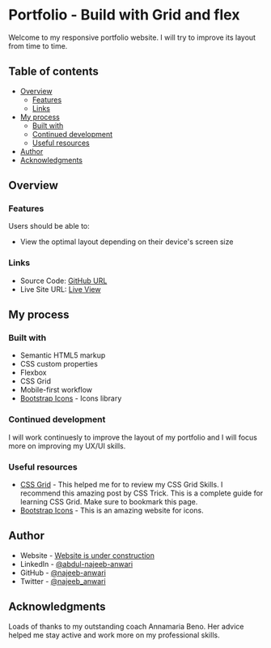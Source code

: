 # Portfolio - Build with Grid and flex

Welcome to my responsive portfolio website. I will try to improve its layout from time to time. 

## Table of contents

- [Overview](#overview)
  - [Features](#features)
  - [Links](#links)
- [My process](#my-process)
  - [Built with](#built-with)
  - [Continued development](#continued-development)
  - [Useful resources](#useful-resources)
- [Author](#author)
- [Acknowledgments](#acknowledgments)

## Overview

### Features

Users should be able to:

- View the optimal layout depending on their device's screen size


### Links

- Source Code: [GitHub URL](https://github.com/najeeb-anwari/portfolio)
- Live Site URL: [Live View](https://najeeb-anwari.github.io/portfolio)

## My process

### Built with

- Semantic HTML5 markup
- CSS custom properties
- Flexbox
- CSS Grid
- Mobile-first workflow
- [Bootstrap Icons](https://icons.getbootstrap.com/) - Icons library


### Continued development

I will work continuesly to improve the layout of my portfolio and I will focus more on improving my UX/UI skills.


### Useful resources

- [CSS Grid](https://css-tricks.com/snippets/css/complete-guide-grid/) - This helped me for to review my CSS Grid Skills. I recommend this amazing post by CSS Trick. This is a complete guide for learning CSS Grid. Make sure to bookmark this page.
- [Bootstrap Icons](https://icons.getbootstrap.com/) - This is an amazing website for icons.


## Author

- Website - [Website is under construction](https://www.najeeb-anwari.com)
- LinkedIn - [@abdul-najeeb-anwari](https://www.linkedin.com/in/abdul-najeeb-anwari)
- GitHub - [@najeeb-anwari](https://github.com/najeeb-anwari)
- Twitter - [@najeeb_anwari](https://www.twitter.com/najeeb_anwari)

## Acknowledgments

Loads of thanks to my outstanding coach Annamaria Beno. Her advice helped me stay active and work more on my professional skills.

